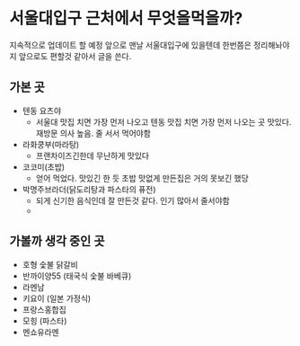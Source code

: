 # 서울대입구 근처에서 무엇을먹을까?

지속적으로 업데이트 할 예정
앞으로 맨날 서울대입구에 있을텐데 한번쯤은 정리해놔야지 앞으로도 편할것 같아서 글을 쓴다.

## 가본 곳

- 텐동 요츠야
	- 서울대 맛집 치면 가장 먼저 나오고 텐동 맛집 치면 가장 먼저 나오는 곳 맛있다. 재방문 의사 높음. 줄 서서 먹어야함
- 라화쿵부(마라탕)
	- 프랜차이즈긴한데 무난하게 맛있다
- 코코미(초밥)
	- 얻어 먹었다. 맛있긴 한 듯 초밥 맛없게 만든집은 거의 못보긴 했당
- 박명주브라더(닭도리탕과 파스타의 퓨전)
	- 되게 신기한 음식인데 잘 만든것 같다. 인기 많아서 줄서야함
	- 

## 가볼까 생각 중인 곳

- 호형 숯불 닭갈비
- 반까이양55 (태국식 숯불 바베큐)
- 라멘남
- 키요이 (일본 가정식)
- 프랑스홍합집
- 모힝 (파스타)
- 멘쇼유라멘
<!--stackedit_data:
eyJoaXN0b3J5IjpbMTIxNTgzNjkxMiwtMTc5MTAzMzgyN119
-->